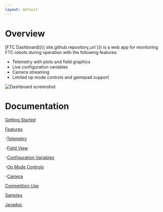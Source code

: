 ```yaml
---
layout: default
---
```


# Overview

[FTC Dashboard]({{ site.github.repository_url }}) is a web app for monitoring FTC robots during operation with the following features:

* Telemetry with plots and field graphics
* Live configuration variables
* Camera streaming
* Limited op mode controls and gamepad support

![Dashboard screenshot](images/dashboard.png)

# Documentation

[Getting Started](gettingstarted)

[Features](features)

-[Telemetry](features#telemetry)

-[Field View](fieldview)

-[Configuration Variables](features#configuration-variables)

-[Op Mode Controls ](features#op-mode-controls)

-[Camera](features#camera)

[Competition Use](competition)

[Samples](https://github.com/acmerobotics/ftc-dashboard/tree/master/TeamCode/src/main/java/org/firstinspires/ftc/teamcode)

[Javadoc](javadoc)
